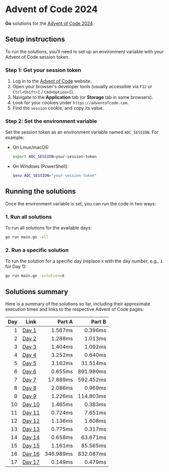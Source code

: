 # Advent of Code 2024

**Go** solutions for the [Advent of Code 2024](https://adventofcode.com/2024).

## Setup instructions

To run the solutions, you'll need to set up an environment variable with your Advent of Code session token.

### Step 1: Get your session token
1. Log in to the [Advent of Code](https://adventofcode.com) website.
2. Open your browser's developer tools (usually accessible via `F12` or `Ctrl+Shift+I` / `Cmd+Option+I`).
3. Navigate to the **Application** tab (or **Storage** tab in some browsers).
4. Look for your cookies under `https://adventofcode.com`.
5. Find the `session` cookie, and copy its value.

### Step 2: Set the environment variable
Set the session token as an environment variable named `AOC_SESSION`. For example:
- On Linux/macOS:
  ```bash
  export AOC_SESSION=your-session-token
  ```
- On Windows (PowerShell):
  ```powershell
  $env:AOC_SESSION="your-session-token"
  ```

## Running the solutions

Once the environment variable is set, you can run the code in two ways:

### 1. Run all solutions
To run all solutions for the available days:
```bash
go run main.go -all
```

### 2. Run a specific solution
To run the solution for a specific day (replace `X` with the day number, e.g., `1` for Day 1):
```bash
go run main.go -solution=X
```

## Solutions summary

Here is a summary of the solutions so far, including their approximate execution times and links to the respective Advent of Code pages:

| Day | Link                                           | Part A    | Part B    |
|----:|------------------------------------------------|----------:|----------:|
| 1   | [Day 1](https://adventofcode.com/2024/day/1)   | 1.567ms   | 0.396ms   |
| 2   | [Day 2](https://adventofcode.com/2024/day/2)   | 1.288ms   | 1.013ms   |
| 3   | [Day 3](https://adventofcode.com/2024/day/3)   | 1.404ms   | 1.092ms   |
| 4   | [Day 4](https://adventofcode.com/2024/day/4)   | 3.252ms   | 0.640ms   |
| 5   | [Day 5](https://adventofcode.com/2024/day/5)   | 3.162ms   | 31.514ms  |
| 6   | [Day 6](https://adventofcode.com/2024/day/6)   | 0.655ms   | 891.980ms |
| 7   | [Day 7](https://adventofcode.com/2024/day/7)   | 17.889ms  | 592.452ms |
| 8   | [Day 8](https://adventofcode.com/2024/day/8)   | 2.086ms   | 0.969ms   |
| 9   | [Day 9](https://adventofcode.com/2024/day/9)   | 1.226ms   | 114.803ms |
| 10  | [Day 10](https://adventofcode.com/2024/day/10) | 1.465ms   | 0.383ms   |
| 11  | [Day 11](https://adventofcode.com/2024/day/11) | 0.724ms   | 7.651ms   |
| 12  | [Day 12](https://adventofcode.com/2024/day/12) | 1.136ms   | 1.608ms   |
| 13  | [Day 13](https://adventofcode.com/2024/day/13) | 0.775ms   | 0.317ms   |
| 14  | [Day 14](https://adventofcode.com/2024/day/14) | 0.658ms   | 63.671ms  |
| 15  | [Day 15](https://adventofcode.com/2024/day/15) | 1.161ms   | 85.565ms  |
| 16  | [Day 16](https://adventofcode.com/2024/day/16) | 346.989ms | 832.087ms |
| 17  | [Day 17](https://adventofcode.com/2024/day/17) | 0.149ms   | 0.479ms   |
